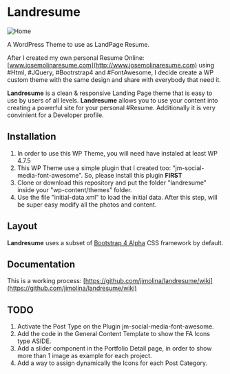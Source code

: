 # Landresume
![Home](http://josemolinaresume.com/jmtemplates/landresume/home.png)

A WordPress Theme to use as LandPage Resume.

After I created my own personal Resume Online: [www.josemolinaresume.com](http://www.josemolinaresume.com) using #Html, #JQuery, #Bootrstrap4 and #FontAwesome, I decide create a WP custom theme with the same design and share with everybody that need it.

**Landresume** is a clean & responsive Landing Page theme that is easy to use by users of all levels. **Landresume** allows you to use your content into creating a powerful site for your personal #Resume. Additionally it is very convinient for a Developer profile.

## Installation

1. In order to use this WP Theme, you will need have instaled at least WP 4.7.5
2. This WP Theme use a simple plugin that I created too: "jm-social-media-font-awesome". So, please install this plugin **FIRST**
3. Clone or download this repository and put the folder "landresume" inside your "wp-content/themes" folder.
4. Use the file "initial-data.xml" to load the initial data. After this step, will be super easy modify all the photos and content.

## Layout

**Landresume** uses a subset of [Bootstrap 4 Alpha](https://github.com/twbs/bootstrap) CSS
framework by default.

## Documentation

This is a working process: [https://github.com/jimolina/landresume/wiki](https://github.com/jimolina/landresume/wiki)

## TODO

1. Activate the Post Type on the Plugin jm-social-media-font-awesome.
2. Add the code in the General Content Template to show the FA Icons type ASIDE.
3. Add a slider component in the Portfolio Detail page, in order to show more than 1 image as example for each project.
4. Add a way to assign dynamically the Icons for each Post Category.
